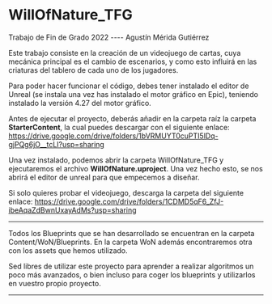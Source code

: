 # WillOfNature_TFG
Trabajo de Fin de Grado 2022 ---- Agustín Mérida Gutiérrez

Este trabajo consiste en la creación de un videojuego de cartas, cuya mecánica principal es el cambio de escenarios, y como esto influirá en las criaturas del tablero de cada uno de los jugadores.

Para poder hacer funcionar el código, debes tener instalado el editor de Unreal (se instala una vez has instalado el motor gráfico en Epic), teniendo instalado la versión 4.27 del motor gráfico.

Antes de ejecutar el proyecto, deberás añadir en la carpeta raíz la carpeta **StarterContent**, la cual puedes descargar con el siguiente enlace:
https://drive.google.com/drive/folders/1bVRMUYT0cuPTI5lDq-gjPQg6jO__tcLI?usp=sharing

Una vez instalado, podemos abrir la carpeta WillOfNature_TFG y ejecutaremos el archivo **WillOfNature.uproject**. Una vez hecho esto, se nos abrirá el editor de unreal para que empecemos a diseñar.

Si solo quieres probar el videojuego, descarga la carpeta del siguiente enlace:
https://drive.google.com/drive/folders/1CDMD5qF6_ZfJ-ibeAqaZdBwnUxayAdMs?usp=sharing

---------------------------------------

Todos los Blueprints que se han desarrollado se encuentran en la carpeta Content/WoN/Blueprints. En la carpeta WoN además encontraremos otra con los assets que hemos utilizado. 

Sed libres de utilizar este proyecto para aprender a realizar algoritmos un poco más avanzados, o bien incluso para coger los blueprints y utilizarlos en vuestro propio proyecto. 

---------------------------------------
